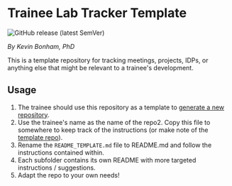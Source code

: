 # Trainee Lab Tracker Template

![GitHub release (latest SemVer)](https://img.shields.io/github/v/release/Klepac-Ceraj-Lab/TraineeTemplate?sort=semver&style=for-the-badge)

_By Kevin Bonham, PhD_

This is a template repository for tracking
meetings, projects, IDPs,
or anything else that might be relevant to a trainee's development.

## Usage

1. The trainee should use this repository as a template to [generate a new repository](https://docs.github.com/en/repositories/creating-and-managing-repositories/creating-a-repository-from-a-template).
2. Use the trainee's name as the name of the repo2. Copy this file to somewhere to keep track of the instructions
   (or make note of the [template repo](https://github.com/Klepac-Ceraj-Lab/TraineeTemplate)).
3. Rename the `README_TEMPLATE.md` file to README.md
   and follow the instructions contained within.
4. Each subfolder contains its own README with more targeted instructions / suggestions.
5. Adapt the repo to your own needs!
